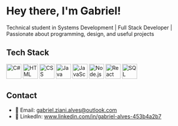# Hey there, I'm Gabriel!

Technical student in Systems Development  |  Full Stack Developer  |  Passionate about programming, design, and useful projects

## Tech Stack

<p align="left">
  
  <img src="https://cdn.jsdelivr.net/gh/devicons/devicon/icons/csharp/csharp-original.svg" alt="C#" width="40" height="40"/>


  <img src="https://cdn.jsdelivr.net/gh/devicons/devicon/icons/html5/html5-original.svg" alt="HTML" width="40" height="40"/>

  
  <img src="https://cdn.jsdelivr.net/gh/devicons/devicon/icons/css3/css3-original.svg" alt="CSS" width="40" height="40"/>

  
  <img src="https://cdn.jsdelivr.net/gh/devicons/devicon/icons/java/java-original.svg" alt="Java" width="40" height="40"/>

  
  <img src="https://cdn.jsdelivr.net/gh/devicons/devicon/icons/javascript/javascript-original.svg" alt="JavaScript" width="40" height="40"/>

  
  <img src="https://cdn.jsdelivr.net/gh/devicons/devicon/icons/nodejs/nodejs-original.svg" alt="Node.js" width="40" height="40"/>

  
  <img src="https://cdn.jsdelivr.net/gh/devicons/devicon/icons/react/react-original.svg" alt="React Native" width="40" height="40"/>

  
  <img src="https://cdn.jsdelivr.net/gh/devicons/devicon/icons/mysql/mysql-original.svg" alt="SQL" width="40" height="40"/>
</p>

## Contact

- 📧 Email: gabriel.ziani.alves@outlook.com  
- 💼 LinkedIn: www.linkedin.com/in/gabriel-alves-453b4a2b7
